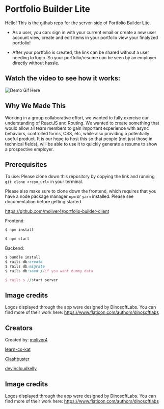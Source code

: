 # Portfolio Builder Lite

Hello! This is the github repo for the server-side of Portfolio Builder Lite.

* As a user, you can:
    sign in with your current email or create a new user account
    view, create and edit items in your portfolio
    view your finalyzed portfolio!

* After your portfolio is created, the link can be shared without a user needing to login. So your portfolio/resume can be seen by an employer directly without hassle.

## Watch the video to see how it works: ##
![Demo Gif Here](https://github.com/moliver4/portfolio-builder-client/blob/master/ezgif.com-video-to-gif.gif)

## Why We Made This ##
Working in a group collaborative effort, we wanted to fully exercise our understanding of ReactJS and Routing. We wanted to create something that would allow all team members to gain important experience with async behaviors, controlled forms, CSS, etc, while also providing a potentially useful product.
It is our hope to host this so that people (not just those in technical fields), will be able to use it to quickly generate a resume to show a prospective employer.

## Prerequisites ## 

To use: Please clone down this repository by copying the link and running ```git clone <repo_url>``` in your terminal. 

Please also make sure to clone down the frontend, which requires that you have a node package manager ```npm``` or ```yarn``` installed. Please see documentation before getting started. 

https://github.com/moliver4/portfolio-builder-client

Frontend:
```javascript
$ npm install

$ npm start
```

Backend:
```ruby
$ bundle install
$ rails db:create
$ rails db:migrate
$ rails db:seed //if you want dummy data

$ rails s //start server 

```

## Image credits ## 

Logos displayed through the app were designed by DinosoftLabs. You can find more of their work here: https://www.flaticon.com/authors/dinosoftlabs

## Creators ##

Created by: 
[moliver4](http://github.com/moliver4)

[learn-co-kat](http://github.com/learn-co-kat)

[Clashbuster](http://github.com/Clashbuster)

[devincloudkelly](http://github.com/devincloudkelly)

## Image credits ## 

Logos displayed through the app were designed by DinosoftLabs. You can find more of their work here: https://www.flaticon.com/authors/dinosoftlabs